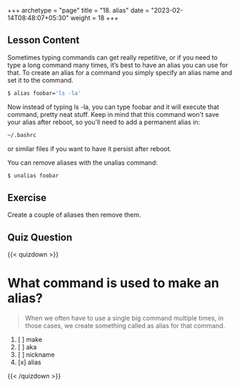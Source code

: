 +++
archetype = "page"
title = "18. alias"
date = "2023-02-14T08:48:07+05:30"
weight = 18
+++

## Lesson Content

Sometimes typing commands can get really repetitive, or if you need to type a long command many times, it’s best to have an alias you can use for that. To create an alias for a command you simply specify an alias name and set it to the command. 

```bash
$ alias foobar='ls -la'
```

Now instead of typing ls -la, you can type foobar and it will execute that command, pretty neat stuff. Keep in mind that this command won't save your alias after reboot, so you'll need to add a permanent alias in:

```bash
~/.bashrc
```

or similar files if you want to have it persist after reboot.

You can remove aliases with the unalias command: 

```bash
$ unalias foobar
```

## Exercise

Create a couple of aliases then remove them.

## Quiz Question

{{< quizdown >}}

# What command is used to make an alias?

> When we often have to use a single big command multiple times, in those cases, we create something called as alias for that command.

1. [ ] make
2. [ ] aka
3. [ ] nickname
4. [x] alias

{{< /quizdown >}}
